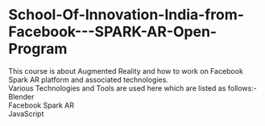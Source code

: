 # School-Of-Innovation-India-from-Facebook---SPARK-AR-Open-Program    
      
This course is about Augmented Reality and how to work on Facebook Spark AR platform and associated technologies.  
Various Technologies and Tools are used here which are listed as follows:-  
Blender  
Facebook Spark AR      
JavaScript   


